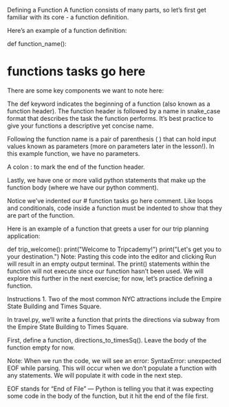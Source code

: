 Defining a Function
A function consists of many parts, so let’s first get familiar with its core - a function definition.

Here’s an example of a function definition:

def function_name():
  # functions tasks go here
There are some key components we want to note here:

The def keyword indicates the beginning of a function (also known as a function header). The function header is followed by a name in snake_case format that describes the task the function performs. It’s best practice to give your functions a descriptive yet concise name.

Following the function name is a pair of parenthesis ( ) that can hold input values known as parameters (more on parameters later in the lesson!). In this example function, we have no parameters.

A colon : to mark the end of the function header.

Lastly, we have one or more valid python statements that make up the function body (where we have our python comment).

Notice we’ve indented our # function tasks go here comment. Like loops and conditionals, code inside a function must be indented to show that they are part of the function.

Here is an example of a function that greets a user for our trip planning application:

def trip_welcome():
  print("Welcome to Tripcademy!")
  print("Let's get you to your destination.")
Note: Pasting this code into the editor and clicking Run will result in an empty output terminal. The print() statements within the function will not execute since our function hasn’t been used. We will explore this further in the next exercise; for now, let’s practice defining a function.

Instructions
1.
Two of the most common NYC attractions include the Empire State Building and Times Square.

In travel.py, we’ll write a function that prints the directions via subway from the Empire State Building to Times Square.

First, define a function, directions_to_timesSq(). Leave the body of the function empty for now.

Note: When we run the code, we will see an error: SyntaxError: unexpected EOF while parsing. This will occur when we don’t populate a function with any statements. We will populate it with code in the next step.

EOF stands for “End of File” — Python is telling you that it was expecting some code in the body of the function, but it hit the end of the file first.
